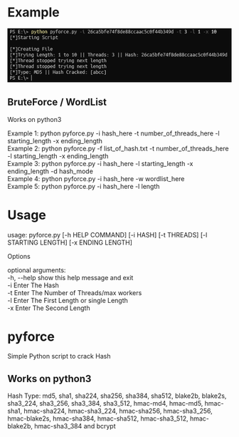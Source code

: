 # Example
<img src="https://github.com/EH30/pyforce/blob/master/example.PNG" >

BruteForce / WordList
----------------------
Works on python3   

Example 1: python pyforce.py -i hash_here -t number_of_threads_here -l starting_length -x ending_length   
Example 2: python pyforce.py -f list_of_hash.txt -t number_of_threads_here -l starting_length -x ending_length   
Example 3: python pyforce.py -i hash_here -l starting_length -x ending_length -d hash_mode   
Example 4: python pyforce.py -i hash_here -w wordlist_here   
Example 5: python pyforce.py -i hash_here -l length   


# Usage
usage: pyforce.py [-h HELP COMMAND] [-i HASH] [-t THREADS] [-l STARTING LENGTH] [-x ENDING LENGTH]

Options

optional arguments:   
  -h, --help             show this help message and exit   
  -i                     Enter The Hash   
  -t                     Enter The Number of Threads/max workers   
  -l                     Enter The First Length or single Length   
  -x                     Enter The Second Length   

# pyforce
Simple Python script to crack Hash 

Works on python3   
---------------------   

Hash Type: md5, sha1, sha224, sha256, sha384, sha512, blake2b, blake2s, sha3_224, sha3_256, sha3_384, sha3_512, 
hmac-md4, hmac-md5, hmac-sha1, hmac-sha224, hmac-sha3_224, hmac-sha256, hmac-sha3_256, hmac-blake2s, hmac-sha384, 
hmac-sha512, hmac-sha3_512, hmac-blake2b, hmac-sha3_384 and bcrypt   
